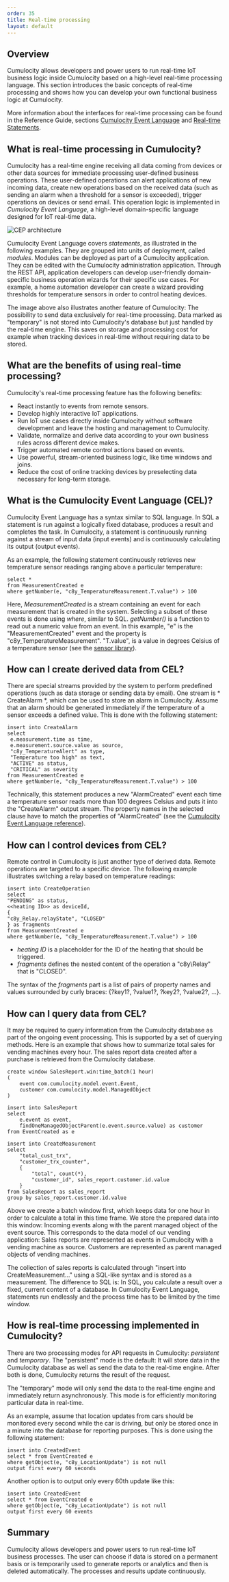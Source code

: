 ```yaml
---
order: 35
title: Real-time processing
layout: default
---
```

## Overview

Cumulocity allows developers and power users to run real-time IoT business logic inside Cumulocity based on a high-level real-time processing language. This section introduces the basic concepts of real-time processing and shows how you can develop your own functional business logic at Cumulocity.

More information about the interfaces for real-time processing can be found in the Reference Guide, sections [Cumulocity Event Language](/guides/reference/cumulocity-event-language) and [Real-time Statements](/guides/reference/real-time-statements).

## What is real-time processing in Cumulocity?

Cumulocity has a real-time engine receiving all data coming from devices or other data sources for immediate processing user-defined business operations. These user-defined operations can alert applications of new incoming data, create new operations based on the received data (such as sending an alarm when a threshold for a sensor is exceeded), trigger operations on devices or send email. This operation logic is implemented in *Cumulocity Event Language*, a high-level domain-specific language designed for IoT real-time data.

![CEP architecture](/guides/concepts-guide/realtime.png)

Cumulocity Event Language covers *statements*, as illustrated in the following examples. They are grouped into units of deployment, called *modules*. Modules can be deployed as part of a Cumulocity application. They can be edited with the Cumulocity administration application. Through the REST API, application developers can develop user-friendly domain-specific business operation wizards for their specific use cases. For example, a home automation developer can create a wizard providing thresholds for temperature sensors in order to control heating devices.

The image above also illustrates another feature of Cumulocity: The possibility to send data exclusively for real-time processing. Data marked as "temporary" is not stored into Cumulocity's database but just handled by the real-time engine. This saves on storage and processing cost for example when tracking devices in real-time without requiring data to be stored.

## What are the benefits of using real-time processing?

Cumulocity's real-time processing feature has the following benefits:

-   React instantly to events from remote sensors.
-   Develop highly interactive IoT applications.
-   Run IoT use cases directly inside Cumulocity without software development and leave the hosting and management to Cumulocity.
-   Validate, normalize and derive data according to your own business rules across different device makes.
-   Trigger automated remote control actions based on events.
-   Use powerful, stream-oriented business logic, like time windows and joins.
-   Reduce the cost of online tracking devices by preselecting data necessary for long-term storage.

## What is the Cumulocity Event Language (CEL)?

Cumulocity Event Language has a syntax similar to SQL language. In SQL a statement is run against a logically fixed database, produces a result and completes the task. In Cumulocity, a statement is continuously running against a stream of input data (input events) and is continuously calculating its output (output events).

As an example, the following statement continuously retrieves new temperature sensor readings ranging above a particular temperature:

    select *
    from MeasurementCreated e
    where getNumber(e, "c8y_TemperatureMeasurement.T.value") > 100

Here, *MeasurementCreated* is a stream containing an event for each measurement that is created in the system. Selecting a subset of these events is done using *where*, similar to SQL. *getNumber()* is a function to read out a numeric value from an event. In this example, "e" is the "MeasurementCreated" event and the property is "c8y\_TemperatureMeasurement". "T.value", is a  value in degrees Celsius of a temperature sensor (see the [sensor library](/guides/reference/sensor-library)).

## How can I create derived data from CEL?

There are special streams provided by the system to perform predefined operations (such as data storage or sending data by email). One stream is * CreateAlarm *, which can be used to store an alarm in Cumulocity. Assume that an alarm should be generated immediately if the temperature of a sensor exceeds a defined value. This is done with the following statement:

    insert into CreateAlarm
    select
     e.measurement.time as time,
     e.measurement.source.value as source,
     "c8y_TemperatureAlert" as type,
     "Temperature too high" as text,
     "ACTIVE" as status,
     "CRITICAL" as severity
    from MeasurementCreated e
    where getNumber(e, "c8y_TemperatureMeasurement.T.value") > 100

Technically, this statement produces a new "AlarmCreated" event each time a temperature sensor reads more than 100 degrees Celsius and puts it into the "CreateAlarm" output stream. The property names in the selected clause have to match the properties of "AlarmCreated" (see the [Cumulocity Event Language reference](/guides/reference/cumulocity-event-language)).

## How can I control devices from CEL?

Remote control in Cumulocity is just another type of derived data. Remote operations are targeted to a specific device. The following example illustrates switching a relay based on temperature readings:

    insert into CreateOperation
    select
    "PENDING" as status,
    <<heating ID>> as deviceId,
    {
    "c8y_Relay.relayState", "CLOSED"
    } as fragments
    from MeasurementCreated e
    where getNumber(e, "c8y_TemperatureMeasurement.T.value") > 100

-   *heating ID* is a placeholder for the ID of the heating that should be triggered.
-   *fragments* defines the nested content of the operation a "c8y\Relay" that is "CLOSED".

The syntax of the *fragments* part is a list of pairs of property names and values surrounded by curly braces: {?key1?, ?value1?, ?key2?, ?value2?, ...}.

## How can I query data from CEL?

It may be required to query information from the Cumulocity database as part of the ongoing event processing. This is supported by a set of querying methods. Here is an example that shows how to summarize total sales for vending machines every hour. The sales report data created after a purchase is retrieved from the Cumulocity database.

    create window SalesReport.win:time_batch(1 hour)  
    (
        event com.cumulocity.model.event.Event,
        customer com.cumulocity.model.ManagedObject
    )

    insert into SalesReport
    select
        e.event as event,
        findOneManagedObjectParent(e.event.source.value) as customer
    from EventCreated as e

    insert into CreateMeasurement
    select
        "total_cust_trx",
        "customer_trx_counter",
        {
            "total", count(*),
            "customer_id", sales_report.customer.id.value
        }
    from SalesReport as sales_report
    group by sales_report.customer.id.value

Above we create a batch window first, which keeps data for one hour in order to calculate a total in this time frame. We store the prepared data into this window: Incoming events along with the parent managed object of the event source. This corresponds to the data model of our vending application: Sales reports are represented as events in Cumulocity with a vending machine as source. Customers are represented as parent managed objects of vending machines.

The collection of sales reports is calculated through "insert into CreateMeasurement..." using a SQL-like syntax and is stored as a measurement. The difference to SQL is: In SQL, you calculate a result over a fixed, current content of a database. In Cumulocity Event Language, statements run endlessly and the process time has to be limited by the time window.

## How is real-time processing implemented in Cumulocity?

There are two processing modes for API requests in Cumulocity: *persistent* and *temporary*. The "persistent" mode is the default: It will store data in the Cumulocity database as well as send the data to the real-time engine. After both is done, Cumulocity returns the result of the request.

The "temporary" mode will only send the data to the real-time engine and immediately return asynchronously. This mode is for efficiently monitoring particular data in real-time.

As an example, assume that location updates from cars should be monitored every second while the car is driving, but only be stored once in a minute into the database for reporting purposes. This is done using the following statement:

    insert into CreatedEvent
    select * from EventCreated e
    where getObject(e, "c8y_LocationUpdate") is not null
    output first every 60 seconds

Another option is to output only every 60th update like this:

    insert into CreatedEvent
    select * from EventCreated e
    where getObject(e, "c8y_LocationUpdate") is not null
    output first every 60 events
    
## Summary

Cumulocity allows developers and power users to run real-time IoT business processes. The user can choose if data is stored on a permanent basis or is temporarily used to generate reports or analytics and then is deleted automatically. The processes and results update continuously.